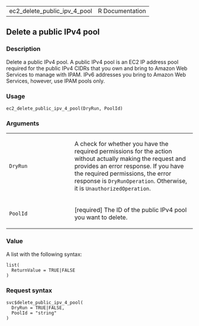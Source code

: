 <table style="width: 100%;">
<tbody>
<tr class="odd">
<td>ec2_delete_public_ipv_4_pool</td>
<td style="text-align: right;">R Documentation</td>
</tr>
</tbody>
</table>

## Delete a public IPv4 pool

### Description

Delete a public IPv4 pool. A public IPv4 pool is an EC2 IP address pool
required for the public IPv4 CIDRs that you own and bring to Amazon Web
Services to manage with IPAM. IPv6 addresses you bring to Amazon Web
Services, however, use IPAM pools only.

### Usage

    ec2_delete_public_ipv_4_pool(DryRun, PoolId)

### Arguments

<table>
<colgroup>
<col style="width: 35%" />
<col style="width: 65%" />
</colgroup>
<tbody>
<tr class="odd">
<td><code id="ec2_delete_public_ipv_4_pool_:_DryRun">DryRun</code></td>
<td><p>A check for whether you have the required permissions for the
action without actually making the request and provides an error
response. If you have the required permissions, the error response is
<code>DryRunOperation</code>. Otherwise, it is
<code>UnauthorizedOperation</code>.</p></td>
</tr>
<tr class="even">
<td><code id="ec2_delete_public_ipv_4_pool_:_PoolId">PoolId</code></td>
<td><p>[required] The ID of the public IPv4 pool you want to
delete.</p></td>
</tr>
</tbody>
</table>

### Value

A list with the following syntax:

    list(
      ReturnValue = TRUE|FALSE
    )

### Request syntax

    svc$delete_public_ipv_4_pool(
      DryRun = TRUE|FALSE,
      PoolId = "string"
    )
